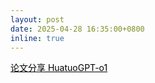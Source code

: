 ```yaml
---
layout: post
date: 2025-04-28 16:35:00+0800
inline: true
---
```

<a href="https://mp.weixin.qq.com/s/-Je6KC-UeWgtLriJcP3v5w" style="color: black;">论文分享 HuatuoGPT-o1</a>
